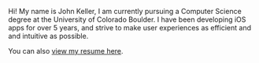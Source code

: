 Hi! My name is John Keller, I am currently pursuing a Computer Science degree at the University of Colorado Boulder. I have been developing iOS apps for over 5 years, and strive to make user experiences as efficient and and intuitive as possible.

You can also [view my resume here](/assets/images/resume.pdf).